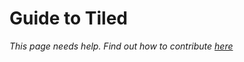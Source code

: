 # Guide to Tiled

*This page needs help. Find out how to contribute [here](../../how-to-contribute.md)*
